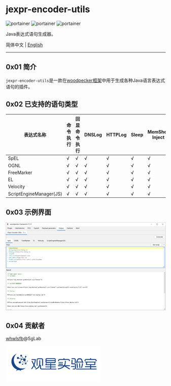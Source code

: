 # jexpr-encoder-utils

<p>
  <img title="portainer" src='https://img.shields.io/github/v/release/woodpecker-appstore/jexpr-encoder-utils?include_prereleases' />
  <img title="portainer" src='https://img.shields.io/badge/woodpecker-1.3.x-yellow.svg' />
  <img title="portainer" src='https://img.shields.io/badge/license-MIT-red.svg' />
</p>

Java表达式语句生成器。

简体中文 | [English](README_en.md)

---

## 0x01 简介
`jexpr-encoder-utils`是一款在[woodpecker框架](https://github.com/woodpecker-framework/woodpecker-framwork-release/releases)中用于生成各种Java语言表达式语句的插件。


## 0x02 已支持的语句类型


| 表达式名称                   | 命令执行 | 回显命令执行 | DNSLog | HTTPLog | Sleep | MemShell Inject | JNDI | Load Jar |
|-------------------------|------|--------|--------|---------|-------|-----------------|------|----------|
| SpEL                    | √    | √      | √      | √       | √     | √               | √    | x        |
| OGNL                    | √    | √      | √      | √       | √     | √               | √    | x        |
| FreeMarker              | √    | √      | √      | √       | √     | √               | √    | x        |
| EL                      | √    | √      | √      | √       | √     | √               | √    | x        |
| Velocity                | √    | √      | √      | √       | √     | √               | x    | x        |
| ScriptEngineManager(JS) | √    | √      | √      | √       | √     | √               | √    | √        |

## 0x03 示例界面

![](./images/screenshot_01.png)

## 0x04 贡献者

[whwlsfb](https://github.com/whwlsfb/)@SgLab

<img src="./images/sglab.svg" width=300 alt="SgLab">